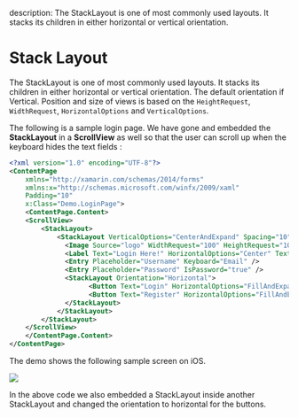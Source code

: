 description: The StackLayout is one of most commonly used layouts. It stacks its children in either horizontal or vertical orientation.

# Stack Layout

The StackLayout is one of most commonly used layouts. It stacks its children in either horizontal or vertical orientation. The default orientation if Vertical. Position and size of views is based on the `HeightRequest`, `WidthRequest`, `HorizontalOptions` and `VerticalOptions`.

The following is a sample login page. We have gone and embedded the **StackLayout** in a **ScrollView** as well so that the user can scroll up when the keyboard hides the text fields :

```xml
<?xml version="1.0" encoding="UTF-8"?>
<ContentPage  
    xmlns="http://xamarin.com/schemas/2014/forms" 
    xmlns:x="http://schemas.microsoft.com/winfx/2009/xaml" 
    Padding="10"
    x:Class="Demo.LoginPage">
    <ContentPage.Content>
    <ScrollView>
        <StackLayout>
            <StackLayout VerticalOptions="CenterAndExpand" Spacing="10">
              <Image Source="logo" WidthRequest="100" HeightRequest="100" />
              <Label Text="Login Here!" HorizontalOptions="Center" TextColor="Gray" />  
              <Entry Placeholder="Username" Keyboard="Email" />
              <Entry Placeholder="Password" IsPassword="true" />
              <StackLayout Orientation="Horizontal">
                    <Button Text="Login" HorizontalOptions="FillAndExpand" BackgroundColor="Orange" TextColor="White"/>
                    <Button Text="Register" HorizontalOptions="FillAndExpand" BackgroundColor="Gray" TextColor="White" />
              </StackLayout>  
            </StackLayout>            
        </StackLayout>
    </ScrollView>
    </ContentPage.Content>
</ContentPage>
```

The demo shows the following sample screen on iOS.

![](/assets/stacklayout-login-screen.png)

In the above code we also embedded a StackLayout inside another StackLayout and changed the orientation to horizontal for the buttons.

